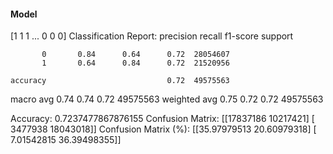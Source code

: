 #### Model
[1 1 1 ... 0 0 0]
Classification Report:
              precision    recall  f1-score   support

           0       0.84      0.64      0.72  28054607
           1       0.64      0.84      0.72  21520956

    accuracy                           0.72  49575563
   macro avg       0.74      0.74      0.72  49575563
weighted avg       0.75      0.72      0.72  49575563

Accuracy: 0.7237477867876155
Confusion Matrix:
[[17837186 10217421]
 [ 3477938 18043018]]
Confusion Matrix (%):
[[35.97979513 20.60979318]
 [ 7.01542815 36.39498355]]
